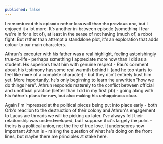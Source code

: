 ```yaml
---
published: false
---
```



I remembered this episode rather less well than the previous one, but I enjoyed it a lot more. It's another in-between episode (something I fear we're in for a lot of), at least in the sense of not having (much of) a robot fight.  But rather than attempt a standalone plot, it's an exploration that adds colour to our main characters.

Athrun's encouter with his father was a real highlight, feeling astonishingly true-to-life - perhaps something I appreciate more now than I did as a student. His superiors treat him with genuine respect - Rau's comment about his testimony has some real warmth behind it (and he too starts to feel like more of a complete character) - but they don't entirely trust him yet. More importantly, he's only beginning to learn the unwritten "how we do things here". Athrun responds maturely to the conflict between official and unofficial practice (better than I did in my first job) - going along with his father's plans for now, but also making his unhappiness clear.

Again I'm impressed at the political pieces being put into place early - both Orb's reaction to the destruction of their colony and Athrun's engagement to Lacus are threads we will be picking up later. I've always felt their relationship was underdeveloped, but I suppose that's largely the point - theirs is a political union, not the fire of true love. It underscores how important Athrun is - raising the question of what he's doing on the front lines, but maybe there are principles at stake here.
